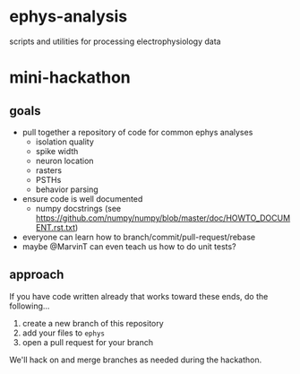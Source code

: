 # ephys-analysis
scripts and utilities for processing electrophysiology data

# mini-hackathon

## goals
- pull together a repository of code for common ephys analyses
  - isolation quality
  - spike width
  - neuron location
  - rasters
  - PSTHs
  - behavior parsing
- ensure code is well documented
  - numpy docstrings (see https://github.com/numpy/numpy/blob/master/doc/HOWTO_DOCUMENT.rst.txt)
- everyone can learn how to branch/commit/pull-request/rebase
- maybe @MarvinT can even teach us how to do unit tests?

## approach

If you have code written already that works toward these ends, do the following...

1. create a new branch of this repository
2. add your files to `ephys`
3. open a pull request for your branch

We'll hack on and merge branches as needed during the hackathon.

